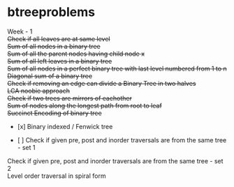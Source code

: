# btreeproblems <br />
Week - 1 <br />
 ~~Check if all leaves are at same level~~ <br />
 ~~Sum of all nodes in a binary tree~~ <br />
 ~~Sum of all the parent nodes having child node x~~ <br/>
  ~~Sum of all left leaves in a binary tree~~ <br />
  ~~Sum of all nodes in a perfect binary tree with last level numbered from 1 to n~~ <br />
    ~~Diagonal sum of a binary tree~~ <br />
    ~~Check if removing an edge can divide a Binary Tree in two halves~~ <br />
    ~~LCA noobie approach~~ <br/>
    ~~Check if two trees are mirrors of eachother~~ <br />
    ~~Sum of nodes along the longest path from root to leaf~~ <br />
    ~~Succinct Encoding of binary tree~~ <br />
 <ul><li>[x] Binary indexed / Fenwick tree  </li></ul>
 <ul><li>[ ] Check if given pre, post and inorder traversals are from the same tree - set 1 </li> </ul>
  Check if given pre, post and inorder traversals are from the same tree - set 2 <br />
Level order traversal in spiral form <br />
